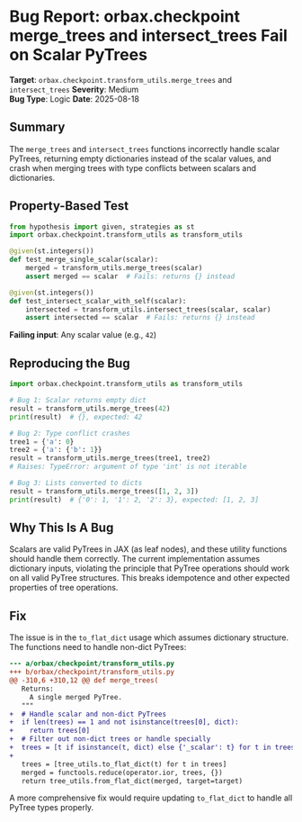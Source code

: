 # Bug Report: orbax.checkpoint merge_trees and intersect_trees Fail on Scalar PyTrees

**Target**: `orbax.checkpoint.transform_utils.merge_trees` and `intersect_trees`
**Severity**: Medium  
**Bug Type**: Logic
**Date**: 2025-08-18

## Summary

The `merge_trees` and `intersect_trees` functions incorrectly handle scalar PyTrees, returning empty dictionaries instead of the scalar values, and crash when merging trees with type conflicts between scalars and dictionaries.

## Property-Based Test

```python
from hypothesis import given, strategies as st
import orbax.checkpoint.transform_utils as transform_utils

@given(st.integers())
def test_merge_single_scalar(scalar):
    merged = transform_utils.merge_trees(scalar)
    assert merged == scalar  # Fails: returns {} instead

@given(st.integers())
def test_intersect_scalar_with_self(scalar):
    intersected = transform_utils.intersect_trees(scalar, scalar)
    assert intersected == scalar  # Fails: returns {} instead
```

**Failing input**: Any scalar value (e.g., `42`)

## Reproducing the Bug

```python
import orbax.checkpoint.transform_utils as transform_utils

# Bug 1: Scalar returns empty dict
result = transform_utils.merge_trees(42)
print(result)  # {}, expected: 42

# Bug 2: Type conflict crashes
tree1 = {'a': 0}
tree2 = {'a': {'b': 1}}
result = transform_utils.merge_trees(tree1, tree2)
# Raises: TypeError: argument of type 'int' is not iterable

# Bug 3: Lists converted to dicts
result = transform_utils.merge_trees([1, 2, 3])
print(result)  # {'0': 1, '1': 2, '2': 3}, expected: [1, 2, 3]
```

## Why This Is A Bug

Scalars are valid PyTrees in JAX (as leaf nodes), and these utility functions should handle them correctly. The current implementation assumes dictionary inputs, violating the principle that PyTree operations should work on all valid PyTree structures. This breaks idempotence and other expected properties of tree operations.

## Fix

The issue is in the `to_flat_dict` usage which assumes dictionary structure. The functions need to handle non-dict PyTrees:

```diff
--- a/orbax/checkpoint/transform_utils.py
+++ b/orbax/checkpoint/transform_utils.py
@@ -310,6 +310,12 @@ def merge_trees(
   Returns:
     A single merged PyTree.
   """
+  # Handle scalar and non-dict PyTrees
+  if len(trees) == 1 and not isinstance(trees[0], dict):
+    return trees[0]
+  # Filter out non-dict trees or handle specially
+  trees = [t if isinstance(t, dict) else {'_scalar': t} for t in trees]
+  
   trees = [tree_utils.to_flat_dict(t) for t in trees]
   merged = functools.reduce(operator.ior, trees, {})
   return tree_utils.from_flat_dict(merged, target=target)
```

A more comprehensive fix would require updating `to_flat_dict` to handle all PyTree types properly.